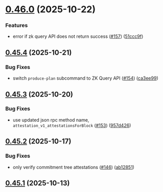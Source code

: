 # [0.46.0](https://github.com/spaceandtimefdn/sxt-proof-of-sql-sdk/compare/v0.45.4...v0.46.0) (2025-10-22)


### Features

* error if zk query API does not return success ([#157](https://github.com/spaceandtimefdn/sxt-proof-of-sql-sdk/issues/157)) ([51ccc9f](https://github.com/spaceandtimefdn/sxt-proof-of-sql-sdk/commit/51ccc9f35df257fc6c1fe2caa9afbb535ecaf0ec))



## [0.45.4](https://github.com/spaceandtimefdn/sxt-proof-of-sql-sdk/compare/v0.45.3...v0.45.4) (2025-10-21)


### Bug Fixes

* switch `produce-plan` subcommand to ZK Query API ([#154](https://github.com/spaceandtimefdn/sxt-proof-of-sql-sdk/issues/154)) ([ca3ee99](https://github.com/spaceandtimefdn/sxt-proof-of-sql-sdk/commit/ca3ee99192a5b3d49493986c868720101ca7f0fd))



## [0.45.3](https://github.com/spaceandtimefdn/sxt-proof-of-sql-sdk/compare/v0.45.2...v0.45.3) (2025-10-20)


### Bug Fixes

* use updated json rpc method name, `attestation_v1_attestationsForBlock` ([#153](https://github.com/spaceandtimefdn/sxt-proof-of-sql-sdk/issues/153)) ([957d426](https://github.com/spaceandtimefdn/sxt-proof-of-sql-sdk/commit/957d42650bb9d10d17464afa79f5b7f7cfa70eab))



## [0.45.2](https://github.com/spaceandtimefdn/sxt-proof-of-sql-sdk/compare/v0.45.1...v0.45.2) (2025-10-17)


### Bug Fixes

* only verify commitment tree attestations ([#146](https://github.com/spaceandtimefdn/sxt-proof-of-sql-sdk/issues/146)) ([ab12851](https://github.com/spaceandtimefdn/sxt-proof-of-sql-sdk/commit/ab1285191789c8ddce2bb7c4a0ba30ee430b4058))



## [0.45.1](https://github.com/spaceandtimefdn/sxt-proof-of-sql-sdk/compare/v0.45.0...v0.45.1) (2025-10-13)



